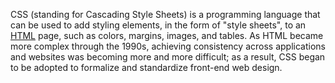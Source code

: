 CSS (standing for Cascading Style Sheets) is a programming language that can be used to add styling elements, in the form of "style sheets", to an [HTML](/HTML) page, such as colors, margins, images, and tables. As HTML became more complex through the 1990s, achieving consistency across applications and websites was becoming more and more difficult; as a result, CSS began to be adopted to formalize and standardize front-end web design.